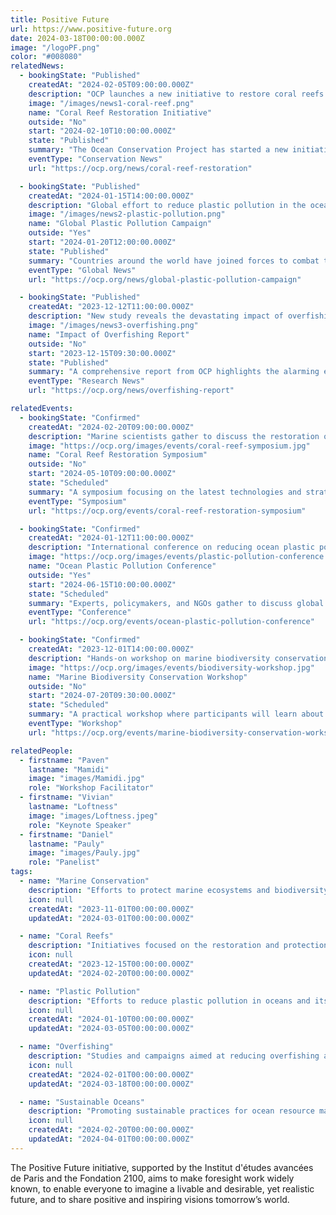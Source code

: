 ```yaml
---
title: Positive Future
url: https://www.positive-future.org
date: 2024-03-18T00:00:00.000Z
image: "/logoPF.png"
color: "#008080"
relatedNews:
  - bookingState: "Published"
    createdAt: "2024-02-05T09:00:00.000Z"
    description: "OCP launches a new initiative to restore coral reefs in the Pacific Ocean."
    image: "/images/news1-coral-reef.png"
    name: "Coral Reef Restoration Initiative"
    outside: "No"
    start: "2024-02-10T10:00:00.000Z"
    state: "Published"
    summary: "The Ocean Conservation Project has started a new initiative to restore damaged coral reefs in the Pacific Ocean through innovative marine technologies."
    eventType: "Conservation News"
    url: "https://ocp.org/news/coral-reef-restoration"

  - bookingState: "Published"
    createdAt: "2024-01-15T14:00:00.000Z"
    description: "Global effort to reduce plastic pollution in the oceans gains momentum."
    image: "/images/news2-plastic-pollution.png"
    name: "Global Plastic Pollution Campaign"
    outside: "Yes"
    start: "2024-01-20T12:00:00.000Z"
    state: "Published"
    summary: "Countries around the world have joined forces to combat the growing threat of plastic pollution in the oceans."
    eventType: "Global News"
    url: "https://ocp.org/news/global-plastic-pollution-campaign"

  - bookingState: "Published"
    createdAt: "2023-12-12T11:00:00.000Z"
    description: "New study reveals the devastating impact of overfishing on marine biodiversity."
    image: "/images/news3-overfishing.png"
    name: "Impact of Overfishing Report"
    outside: "No"
    start: "2023-12-15T09:30:00.000Z"
    state: "Published"
    summary: "A comprehensive report from OCP highlights the alarming effects of overfishing on marine ecosystems and biodiversity."
    eventType: "Research News"
    url: "https://ocp.org/news/overfishing-report"

relatedEvents:
  - bookingState: "Confirmed"
    createdAt: "2024-02-20T09:00:00.000Z"
    description: "Marine scientists gather to discuss the restoration of coral reefs using cutting-edge techniques."
    image: "https://ocp.org/images/events/coral-reef-symposium.jpg"
    name: "Coral Reef Restoration Symposium"
    outside: "No"
    start: "2024-05-10T09:00:00.000Z"
    state: "Scheduled"
    summary: "A symposium focusing on the latest technologies and strategies for restoring coral reefs worldwide."
    eventType: "Symposium"
    url: "https://ocp.org/events/coral-reef-restoration-symposium"

  - bookingState: "Confirmed"
    createdAt: "2024-01-12T11:00:00.000Z"
    description: "International conference on reducing ocean plastic pollution and promoting sustainable marine practices."
    image: "https://ocp.org/images/events/plastic-pollution-conference.jpg"
    name: "Ocean Plastic Pollution Conference"
    outside: "Yes"
    start: "2024-06-15T10:00:00.000Z"
    state: "Scheduled"
    summary: "Experts, policymakers, and NGOs gather to discuss global efforts in tackling ocean plastic pollution."
    eventType: "Conference"
    url: "https://ocp.org/events/ocean-plastic-pollution-conference"

  - bookingState: "Confirmed"
    createdAt: "2023-12-01T14:00:00.000Z"
    description: "Hands-on workshop on marine biodiversity conservation techniques."
    image: "https://ocp.org/images/events/biodiversity-workshop.jpg"
    name: "Marine Biodiversity Conservation Workshop"
    outside: "No"
    start: "2024-07-20T09:30:00.000Z"
    state: "Scheduled"
    summary: "A practical workshop where participants will learn about marine biodiversity conservation methods and their application in real-world scenarios."
    eventType: "Workshop"
    url: "https://ocp.org/events/marine-biodiversity-conservation-workshop"

relatedPeople:
  - firstname: "Paven"
    lastname: "Mamidi"
    image: "images/Mamidi.jpg"
    role: "Workshop Facilitator"
  - firstname: "Vivian"
    lastname: "Loftness"
    image: "images/Loftness.jpeg"
    role: "Keynote Speaker"
  - firstname: "Daniel"
    lastname: "Pauly"
    image: "images/Pauly.jpg"
    role: "Panelist"
tags:
  - name: "Marine Conservation"
    description: "Efforts to protect marine ecosystems and biodiversity."
    icon: null
    createdAt: "2023-11-01T00:00:00.000Z"
    updatedAt: "2024-03-01T00:00:00.000Z"

  - name: "Coral Reefs"
    description: "Initiatives focused on the restoration and protection of coral reef ecosystems."
    icon: null
    createdAt: "2023-12-15T00:00:00.000Z"
    updatedAt: "2024-02-20T00:00:00.000Z"

  - name: "Plastic Pollution"
    description: "Efforts to reduce plastic pollution in oceans and its impact on marine life."
    icon: null
    createdAt: "2024-01-10T00:00:00.000Z"
    updatedAt: "2024-03-05T00:00:00.000Z"

  - name: "Overfishing"
    description: "Studies and campaigns aimed at reducing overfishing and preserving marine biodiversity."
    icon: null
    createdAt: "2024-02-01T00:00:00.000Z"
    updatedAt: "2024-03-18T00:00:00.000Z"

  - name: "Sustainable Oceans"
    description: "Promoting sustainable practices for ocean resource management."
    icon: null
    createdAt: "2024-02-20T00:00:00.000Z"
    updatedAt: "2024-04-01T00:00:00.000Z"
---
```


The Positive Future initiative, supported by the Institut d'études avancées de Paris and the Fondation 2100, aims to make foresight work widely known, to enable everyone to imagine a livable and desirable, yet realistic future, and to share positive and inspiring visions tomorrow’s world.
